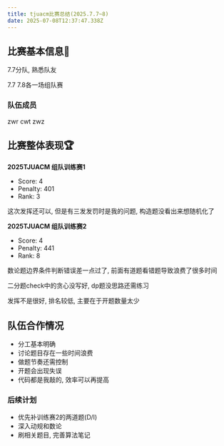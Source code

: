 ```yaml
---
title: tjuacm比赛总结(2025.7.7~8)
date: 2025-07-08T12:37:47.338Z
---
```


## 比赛基本信息📕

7.7分队, 熟悉队友

7.7 7.8各一场组队赛

### 队伍成员

zwr cwt zwz

## 比赛整体表现🏆

**2025TJUACM 组队训练赛1**

- Score: 4
- Penalty: 401
- Rank: 3

这次发挥还可以, 但是有三发发罚时是我的问题, 构造题没看出来想随机化了

**2025TJUACM 组队训练赛2**

- Score: 4
- Penalty: 441
- Rank: 8

数论题边界条件判断错误差一点过了, 前面有道题看错题导致浪费了很多时间

二分题check中的贪心没写好, dp题没思路还需练习

发挥不是很好, 排名较低, 主要在于开题数量太少

## 队伍合作情况

- 分工基本明确
- 讨论题目存在一些时间浪费
- 做题节奏还需控制
- 开题会出现失误
- 代码都是我敲的, 效率可以再提高

### 后续计划

- 优先补训练赛2的两道题(D/I)
- 深入动规和数论
- 刷相关题目, 完善算法笔记